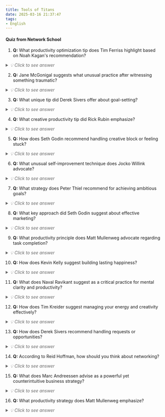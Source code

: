 ```yaml
---
title: Tools of Titans
date: 2025-03-16 21:37:47
tags:
- English
---
```


#### Quiz from Network School

1. **Q:** What productivity optimization tip does Tim Ferriss highlight based on Noah Kagan's recommendation?
<details>
<summary style="color: #666; font-style: italic;">💡 Click to see answer</summary>
<div style="background-color: #f0f0f0; padding: 10px; border-left: 3px solid #4CAF50;">
Avoiding multitasking at all costs
</div>
</details>

2. **Q:** Jane McGonigal suggests what unusual practice after witnessing something traumatic?
<details>
<summary style="color: #666; font-style: italic;">💡 Click to see answer</summary>
<div style="background-color: #f0f0f0; padding: 10px; border-left: 3px solid #4CAF50;">
Playing Tetris for 10 minutes
</div>
</details>

3. **Q:** What unique tip did Derek Sivers offer about goal-setting?
<details>
<summary style="color: #666; font-style: italic;">💡 Click to see answer</summary>
<div style="background-color: #f0f0f0; padding: 10px; border-left: 3px solid #4CAF50;">
Keep your goals to yourself - when you tell people your goals, you are less likely to do the work to achieve them.
</div>
</details>

4. **Q:** What creative productivity tip did Rick Rubin emphasize?
<details>
<summary style="color: #666; font-style: italic;">💡 Click to see answer</summary>
<div style="background-color: #f0f0f0; padding: 10px; border-left: 3px solid #4CAF50;">
Leave projects incomplete overnight to trigger subconscious solutions.
</div>
</details>

5. **Q:** How does Seth Godin recommend handling creative block or feeling stuck?
<details>
<summary style="color: #666; font-style: italic;">💡 Click to see answer</summary>
<div style="background-color: #f0f0f0; padding: 10px; border-left: 3px solid #4CAF50;">
Create bad ideas intentionally to break creative paralysis.
</div>
</details>

6. **Q:** What unusual self-improvement technique does Jocko Willink advocate?
<details>
<summary style="color: #666; font-style: italic;">💡 Click to see answer</summary>
<div style="background-color: #f0f0f0; padding: 10px; border-left: 3px solid #4CAF50;">
When things go wrong, always respond by saying "Good" to immediately reframe setbacks.
</div>
</details>

7. **Q:** What strategy does Peter Thiel recommend for achieving ambitious goals?
<details>
<summary style="color: #666; font-style: italic;">💡 Click to see answer</summary>
<div style="background-color: #f0f0f0; padding: 10px; border-left: 3px solid #4CAF50;">
Ask yourself how you can accomplish your 10-year plan in 6 months.
</div>
</details>

8. **Q:** What key approach did Seth Godin suggest about effective marketing?
<details>
<summary style="color: #666; font-style: italic;">💡 Click to see answer</summary>
<div style="background-color: #f0f0f0; padding: 10px; border-left: 3px solid #4CAF50;">
Marketing must polarize—appealing to everyone is a recipe for failure.
</div>
</details>

9. **Q:** What productivity principle does Matt Mullenweg advocate regarding task completion?
<details>
<summary style="color: #666; font-style: italic;">💡 Click to see answer</summary>
<div style="background-color: #f0f0f0; padding: 10px; border-left: 3px solid #4CAF50;">
Focus on finishing one key task per day, no matter how small.
</div>
</details>

10. **Q:** How does Kevin Kelly suggest building lasting happiness?
<details>
<summary style="color: #666; font-style: italic;">💡 Click to see answer</summary>
<div style="background-color: #f0f0f0; padding: 10px; border-left: 3px solid #4CAF50;">
Cultivate enthusiasm by deliberately practicing gratitude daily.
</div>
</details>

11. **Q:** What does Naval Ravikant suggest as a critical practice for mental clarity and productivity?
<details>
<summary style="color: #666; font-style: italic;">💡 Click to see answer</summary>
<div style="background-color: #f0f0f0; padding: 10px; border-left: 3px solid #4CAF50;">
Schedule large blocks of empty time for unstructured thinking.
</div>
</details>

12. **Q:** How does Tim Kreider suggest managing your energy and creativity effectively?
<details>
<summary style="color: #666; font-style: italic;">💡 Click to see answer</summary>
<div style="background-color: #f0f0f0; padding: 10px; border-left: 3px solid #4CAF50;">
Protect your mental bandwidth by saying no to unnecessary social obligations.
</div>
</details>

13. **Q:** How does Derek Sivers recommend handling requests or opportunities?
<details>
<summary style="color: #666; font-style: italic;">💡 Click to see answer</summary>
<div style="background-color: #f0f0f0; padding: 10px; border-left: 3px solid #4CAF50;">
If it's not a "hell yes!" it should be a "no."
</div>
</details>

14. **Q:** According to Reid Hoffman, how should you think about networking?
<details>
<summary style="color: #666; font-style: italic;">💡 Click to see answer</summary>
<div style="background-color: #f0f0f0; padding: 10px; border-left: 3px solid #4CAF50;">
Regularly help others without expecting immediate returns.
</div>
</details>

15. **Q:** What does Marc Andreessen advise as a powerful yet counterintuitive business strategy?
<details>
<summary style="color: #666; font-style: italic;">💡 Click to see answer</summary>
<div style="background-color: #f0f0f0; padding: 10px; border-left: 3px solid #4CAF50;">
Raise your prices; it's easier than improving efficiency.
</div>
</details>

16. **Q:** What productivity strategy does Matt Mullenweg emphasize?
<details>
<summary style="color: #666; font-style: italic;">💡 Click to see answer</summary>
<div style="background-color: #f0f0f0; padding: 10px; border-left: 3px solid #4CAF50;">
Create "no meeting" days to allow deep work.
</div>
</details>



